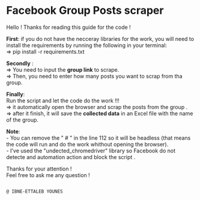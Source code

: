 # Facebook Group Posts scraper
Hello !
Thanks for reading this guide for the code !

**First**: if you do not have the necceray libraries for the work, you will need to install the requirements by running the following in your terminal:  
    => pip install -r requirements.txt

**Secondly** :  
=> You need to input the **group link** to scrape.  
=> Then, you need to enter how many posts you want to scrap from tha group.  

**Finally**:  
Run the script and let the code do the work !!!  
    => it automatically open the browser and scrap the posts from the group .  
    => after it finish, it will save the **collected data** in an Excel file with the name of the group.  

**Note**:  
    - You can remove the " # " in the line 112 so it will be headless (that means the code will run and do the work whithout opening the browser).  
    - I've used the "undected_chromedriver" library so Facebook do not detecte and automation action and block the script .  
  

Thanks for your attention !  
Feel free to ask me any question !  

                                                                                        
                                                                                        @ IBNE-ETTALEB YOUNES
